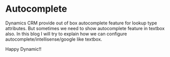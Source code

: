 # Autocomplete
Dynamics CRM provide out of box autocomplete feature for lookup type attributes.
But sometimes we need to show autocomplete feature in textbox also. In this blog I will try to explain how we can configure autocomplete/intellisense/google like textbox. 
 

Happy Dynamic!!
